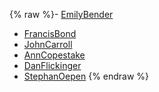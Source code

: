 {% raw %}- [EmilyBender](https://blog.inductorsoftware.com/docsproto/tools/EmilyBender)
- [FrancisBond](https://blog.inductorsoftware.com/docsproto/tools/FrancisBond)
- [JohnCarroll](https://blog.inductorsoftware.com/docsproto/tools/JohnCarroll)
- [AnnCopestake](https://blog.inductorsoftware.com/docsproto/tools/AnnCopestake)
- [DanFlickinger](https://blog.inductorsoftware.com/docsproto/tools/DanFlickinger)
- [StephanOepen](https://blog.inductorsoftware.com/docsproto/tools/StephanOepen)
<update date omitted for speed>{% endraw %}